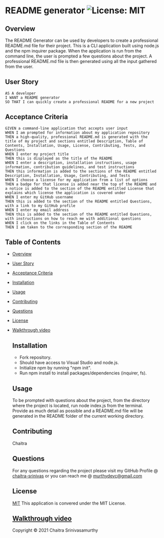# README generator ![License: MIT](https://img.shields.io/badge/License-MIT-yellow.svg)
## Overview

The README Generator can be used by developers to create a professional README.md file for their project. This is a CLI application built using node.js and the npm inquirer package. When the application is run from the command line, the user is prompted a few questions about the project. 
A professional README.md file is then generated using all the input gathered from the user.

## User Story
```
AS A developer
I WANT a README generator
SO THAT I can quickly create a professional README for a new project 
```
## Acceptance Criteria
```
GIVEN a command-line application that accepts user input
WHEN I am prompted for information about my application repository
THEN a high-quality, professional README.md is generated with the title of my project and sections entitled Description, Table of Contents, Installation, Usage, License, Contributing, Tests, and Questions
WHEN I enter my project title
THEN this is displayed as the title of the README
WHEN I enter a description, installation instructions, usage information, contribution guidelines, and test instructions
THEN this information is added to the sections of the README entitled Description, Installation, Usage, Contributing, and Tests
WHEN I choose a license for my application from a list of options
THEN a badge for that license is added near the top of the README and a notice is added to the section of the README entitled License that explains which license the application is covered under
WHEN I enter my GitHub username
THEN this is added to the section of the README entitled Questions, with a link to my GitHub profile
WHEN I enter my email address
THEN this is added to the section of the README entitled Questions, with instructions on how to reach me with additional questions
WHEN I click on the links in the Table of Contents
THEN I am taken to the corresponding section of the README
```

## Table of Contents

- [Overview](#overview)
- [User Story](#user-story)
- [Acceptance Criteria](#acceptance-criteria)
- [Installation](#installation)
- [Usage](#usage)
- [Contributing](#contributing)
- [Questions](#questions)
- [License](#license)
- [Walkthrough video](#walkthrough-video)

    ## Installation
   - Fork repository.
   - Should have access to Visual Studio and node.js.
   - Initialize npm by running "npm init".
   - Run npm install to install packages/dependencies (inquirer, fs).
   
    ## Usage
    To be prompted with questions about the project, from the directory where the project is located, run node index.js from the terminal. Provide as much detail as possible and a README.md file will be generated in the README folder of the current working directory.
   
    ## Contributing
    Chaitra 
    
    ## Questions
    For any questions regarding the project please visit my 
    GitHub Profile @ 
    [chaitra-srinivas](https://github.com/dfdfgfd)
    or you can reach me @ murthydevc@gmail.com
    
    ## License
    [MIT](https://opensource.org/licenses/MIT)
    This application is convered under the MIT License.
    

    ## [Walkthrough video](https://youtu.be/E367cOkah00)


    Copyright © 2021 Chaitra Srinivasamurthy 
    